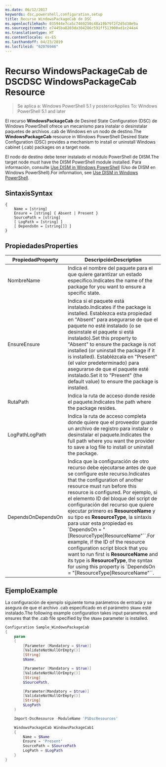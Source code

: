 ```yaml
---
ms.date: 06/12/2017
keywords: dsc,powershell,configuration,setup
title: Recurso WindowsPackageCab de DSC
ms.openlocfilehash: 035944e7ca5c7469250c48a19b79f2f2d5d38e9a
ms.sourcegitcommit: e7445ba8203da304286c591ff513900ad1c244a4
ms.translationtype: HT
ms.contentlocale: es-ES
ms.lasthandoff: 04/23/2019
ms.locfileid: "62076946"
---
```

# <a name="dsc-windowspackagecab-resource"></a><span data-ttu-id="be22e-103">Recurso WindowsPackageCab de DSC</span><span class="sxs-lookup"><span data-stu-id="be22e-103">DSC WindowsPackageCab Resource</span></span>

> <span data-ttu-id="be22e-104">Se aplica a: Windows PowerShell 5.1 y posterior</span><span class="sxs-lookup"><span data-stu-id="be22e-104">Applies To: Windows PowerShell 5.1 and later</span></span>

<span data-ttu-id="be22e-105">El recurso **WindowsPackageCab** de Desired State Configuration (DSC) de Windows PowerShell ofrece un mecanismo para instalar o desinstalar paquetes de archivos .cab de Windows en un nodo de destino.</span><span class="sxs-lookup"><span data-stu-id="be22e-105">The **WindowsPackageCab** resource in Windows PowerShell Desired State Configuration (DSC) provides a mechanism to install or uninstall Windows cabinet (.cab) packages on a target node.</span></span>

<span data-ttu-id="be22e-106">El nodo de destino debe tener instalado el módulo PowerShell de DISM.</span><span class="sxs-lookup"><span data-stu-id="be22e-106">The target node must have the DISM PowerShell module installed.</span></span> <span data-ttu-id="be22e-107">Para información, consulte [Use DISM in Windows PowerShell](https://msdn.microsoft.com/en-us/windows/hardware/commercialize/manufacture/desktop/use-dism-in-windows-powershell-s14) (Uso de DISM en Windows PowerShell).</span><span class="sxs-lookup"><span data-stu-id="be22e-107">For information, see [Use DISM in Windows PowerShell](https://msdn.microsoft.com/en-us/windows/hardware/commercialize/manufacture/desktop/use-dism-in-windows-powershell-s14).</span></span>


## <a name="syntax"></a><span data-ttu-id="be22e-108">Sintaxis</span><span class="sxs-lookup"><span data-stu-id="be22e-108">Syntax</span></span>

```
{
    Name = [string]
    Ensure = [string] { Absent | Present }
    SourcePath = [string]
    [ LogPath = [string] ]
    [ DependsOn = [string[]] ]
}
```

## <a name="properties"></a><span data-ttu-id="be22e-109">Propiedades</span><span class="sxs-lookup"><span data-stu-id="be22e-109">Properties</span></span>

|  <span data-ttu-id="be22e-110">Propiedad</span><span class="sxs-lookup"><span data-stu-id="be22e-110">Property</span></span>  |  <span data-ttu-id="be22e-111">Descripción</span><span class="sxs-lookup"><span data-stu-id="be22e-111">Description</span></span>   |
|---|---|
| <span data-ttu-id="be22e-112">Nombre</span><span class="sxs-lookup"><span data-stu-id="be22e-112">Name</span></span>| <span data-ttu-id="be22e-113">Indica el nombre del paquete para el que quiere garantizar un estado específico.</span><span class="sxs-lookup"><span data-stu-id="be22e-113">Indicates the name of the package for you want to ensure a specific state.</span></span>|
| <span data-ttu-id="be22e-114">Ensure</span><span class="sxs-lookup"><span data-stu-id="be22e-114">Ensure</span></span>| <span data-ttu-id="be22e-115">Indica si el paquete está instalado.</span><span class="sxs-lookup"><span data-stu-id="be22e-115">Indicates if the package is installed.</span></span> <span data-ttu-id="be22e-116">Establezca esta propiedad en "Absent" para asegurarse de que el paquete no esté instalado (o se desinstale el paquete si está instalado).</span><span class="sxs-lookup"><span data-stu-id="be22e-116">Set this property to "Absent" to ensure the package is not installed (or uninstall the package if it is installed).</span></span> <span data-ttu-id="be22e-117">Establézcala en "Present" (el valor predeterminado) para asegurarse de que el paquete esté instalado.</span><span class="sxs-lookup"><span data-stu-id="be22e-117">Set it to "Present" (the default value) to ensure the package is installed.</span></span>|
| <span data-ttu-id="be22e-118">Ruta</span><span class="sxs-lookup"><span data-stu-id="be22e-118">Path</span></span>| <span data-ttu-id="be22e-119">Indica la ruta de acceso donde reside el paquete.</span><span class="sxs-lookup"><span data-stu-id="be22e-119">Indicates the path where the package resides.</span></span>|
| <span data-ttu-id="be22e-120">LogPath</span><span class="sxs-lookup"><span data-stu-id="be22e-120">LogPath</span></span>| <span data-ttu-id="be22e-121">Indica la ruta de acceso completa donde quiere que el proveedor guarde un archivo de registro para instalar o desinstalar el paquete.</span><span class="sxs-lookup"><span data-stu-id="be22e-121">Indicates the full path where you want the provider to save a log file to install or uninstall the package.</span></span>|
| <span data-ttu-id="be22e-122">DependsOn</span><span class="sxs-lookup"><span data-stu-id="be22e-122">DependsOn</span></span> | <span data-ttu-id="be22e-123">Indica que la configuración de otro recurso debe ejecutarse antes de que se configure este recurso.</span><span class="sxs-lookup"><span data-stu-id="be22e-123">Indicates that the configuration of another resource must run before this resource is configured.</span></span> <span data-ttu-id="be22e-124">Por ejemplo, si el elemento ID del bloque del script de configuración del recurso que quiere ejecutar primero es **ResourceName** y su tipo es **ResourceType**, la sintaxis para usar esta propiedad es \`DependsOn = "[ResourceType]ResourceName"\`\`.</span><span class="sxs-lookup"><span data-stu-id="be22e-124">For example, if the ID of the resource configuration script block that you want to run first is **ResourceName** and its type is **ResourceType**, the syntax for using this property is \`DependsOn = "[ResourceType]ResourceName"\`\`.</span></span>|

## <a name="example"></a><span data-ttu-id="be22e-125">Ejemplo</span><span class="sxs-lookup"><span data-stu-id="be22e-125">Example</span></span>

<span data-ttu-id="be22e-126">La configuración de ejemplo siguiente toma parámetros de entrada y se asegura de que el archivo .cab especificado en el parámetro `$Name` esté instalado.</span><span class="sxs-lookup"><span data-stu-id="be22e-126">The following example configuration takes input parameters, and ensures that the .cab file specified by the `$Name` parameter is installed.</span></span>

```powershell
Configuration Sample_WindowsPackageCab
{
    param
    (
        [Parameter (Mandatory = $true)]
        [ValidateNotNullOrEmpty()]
        [String]
        $Name,

        [Parameter (Mandatory = $true)]
        [ValidateNotNullOrEmpty()]
        [String]
        $SourcePath,

        [Parameter(Mandatory = $true)]
        [ValidateNotNullOrEmpty()]
        [String]
        $LogPath
    )

    Import-DscResource -ModuleName 'PSDscResources'

    WindowsPackageCab WindowsPackageCab1
    {
        Name = $Name
        Ensure = 'Present'
        SourcePath = $SourcePath
        LogPath = $LogPath
    }
}
```
